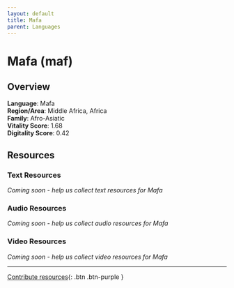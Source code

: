 ```yaml
---
layout: default
title: Mafa
parent: Languages
---
```


# Mafa (maf)

## Overview

**Language**: Mafa  
**Region/Area**: Middle Africa, Africa  
**Family**: Afro-Asiatic  
**Vitality Score**: 1.68  
**Digitality Score**: 0.42  

## Resources

### Text Resources
*Coming soon - help us collect text resources for Mafa*

### Audio Resources
*Coming soon - help us collect audio resources for Mafa*

### Video Resources
*Coming soon - help us collect video resources for Mafa*

---

[Contribute resources](https://fairtrain.github.io/){: .btn .btn-purple }
